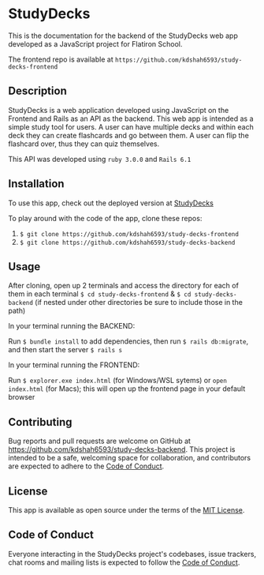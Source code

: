 # StudyDecks
This is the documentation for the backend of the StudyDecks web app developed as a JavaScript project for Flatiron School.

The frontend repo is available at `https://github.com/kdshah6593/study-decks-frontend`

## Description
StudyDecks is a web application developed using JavaScript on the Frontend and Rails as an API as the backend. This web app is intended as a simple study tool for users. A user can have multiple decks and within each deck they can create flashcards and go between them. A user can flip the flashcard over, thus they can quiz themselves.

This API was developed using `ruby 3.0.0` and `Rails 6.1`

## Installation
To use this app, check out the deployed version at [StudyDecks](https://study-decks.herokuapp.com/)

To play around with the code of the app, clone these repos:
1. `$ git clone https://github.com/kdshah6593/study-decks-frontend`
2. `$ git clone https://github.com/kdshah6593/study-decks-backend`

## Usage

After cloning, open up 2 terminals and access the directory for each of them in each terminal `$ cd study-decks-frontend` & `$ cd study-decks-backend` (if nested under other directories be sure to include those in the path)

In your terminal running the BACKEND:

Run `$ bundle install` to add dependencies, then run `$ rails db:migrate`, and then start the server `$ rails s`

In your terminal running the FRONTEND:

Run `$ explorer.exe index.html` (for Windows/WSL sytems) or `open index.html` (for Macs); this will open up the frontend page in your default browser

## Contributing
Bug reports and pull requests are welcome on GitHub at https://github.com/kdshah6593/study-decks-backend. This project is intended to be a safe, welcoming space for collaboration, and contributors are expected to adhere to the [Code of Conduct](https://github.com/kdshah6593/study-decks-backend/blob/main/CODE_OF_CONDUCT.md).

## License
This app is available as open source under the terms of the [MIT License](https://opensource.org/licenses/MIT).

## Code of Conduct

Everyone interacting in the StudyDecks project's codebases, issue trackers, chat rooms and mailing lists is expected to follow the [Code of Conduct](https://github.com/kdshah6593/study-decks-backend/blob/main/CODE_OF_CONDUCT.md).